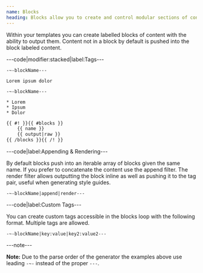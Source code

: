 ```yaml
---
name: Blocks
heading: Blocks allow you to create and control modular sections of content
---
```


Within your templates you can create labelled blocks of content with the ability to output them. Content not in a block by default is pushed into the block labeled content.

---code|modifier:stacked|label:Tags---

```
-~-blockName---

Lorem ipsum dolor

-~-blockName---

* Lorem
* Ipsum
* Dolor
```

```html
{{ #! }}{{ #blocks }}
	{{ name }}
	{{ output|raw }}
{{ /blocks }}{{ /! }}
```

---code|label:Appending & Rendering---

By default blocks push into an iterable array of blocks given the same name. If you prefer to concatenate the content use the append filter. The render filter allows outputting the block inline as well as pushing it to the tag pair, useful when generating style guides.

```
-~-blockName|append|render---
```

---code|label:Custom Tags---

You can create custom tags accessible in the blocks loop with the following format. Multiple tags are allowed.

```
-~-blockName|key:value|key2:value2---
```

---note---

**Note:** Due to the parse order of the generator the examples above use leading `-~-` instead of the proper `---`.